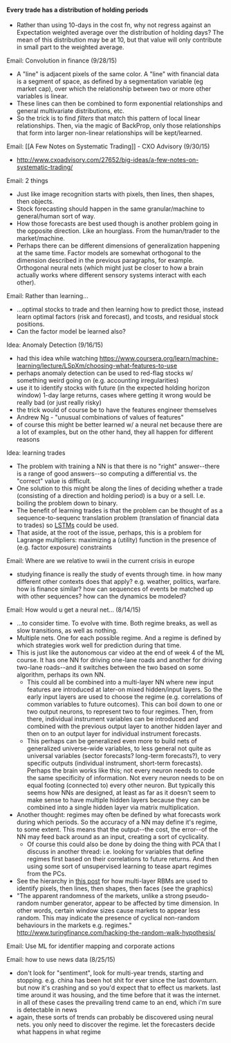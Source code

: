 #### Every trade has a distribution of holding periods
* Rather than using 10-days in the cost fn, why not regress against an Expectation weighted average over the distribution of holding days?  The mean of this distribution may be at 10, but that value will only contribute in small part to the weighted average.

Email: Convolution in finance (9/28/15)
* A "line" is adjacent pixels of the same color. A "line" with financial data is a segment of space, as defined by a segmentation variable (eg market cap), over which the relationship between two or more other variables is linear.
* These lines can then be combined to form exponential relationships and general multivariate distributions, etc.
* So the trick is to find *filters* that match this pattern of local linear relationships.  Then, via the magic of BackProp, only those relationships that form into larger non-linear relationships will be kept/learned.

Email: [[A Few Notes on Systematic Trading]] - CXO Advisory (9/30/15)
* http://www.cxoadvisory.com/27652/big-ideas/a-few-notes-on-systematic-trading/

Email: 2 things
* Just like image recognition starts with pixels, then lines, then shapes, then objects.
* Stock forecasting should happen in the same granular/machine to general/human sort of way.
* How those forecasts are best used though is another problem going in the opposite direction. Like an hourglass. From the human/trader to the market/machine.
* Perhaps there can be different dimensions of generalization happening at the same time. Factor models are somewhat orthogonal to the dimension described in the previous paragraphs, for example. Orthogonal neural nets (which might just be closer to how a brain actually works where different sensory systems interact with each other).

Email: Rather than learning...
* ...optimal stocks to trade and then learning how to predict those, instead learn optimal factors (risk and forecast), and tcosts, and residual stock positions.
* Can the factor model be learned also?

Idea: Anomaly Detection (9/16/15)
* had this idea while watching https://www.coursera.org/learn/machine-learning/lecture/LSpXm/choosing-what-features-to-use
* perhaps anomaly detection can be used to red-flag stocks w/ something weird going on (e.g. accounting irregularities)
* use it to identify stocks with future (in the expected holding horizon window) 1-day large returns, cases where getting it wrong would be really bad (or just really risky)
* the trick would of course be to have the features engineer themselves
* Andrew Ng - "unusual combinations of values of features"
* of course this might be better learned w/ a neural net because there are a lot of examples, but on the other hand, they all happen for different reasons

Idea: learning trades
* The problem with training a NN is that there is no "right" answer--there is a range of good answers--so computing a differential vs. the "correct" value is difficult.
* One solution to this might be along the lines of deciding whether a trade (consisting of a direction and holding period) is a buy or a sell.  I.e. boiling the problem down to binary.
* The benefit of learning trades is that the problem can be thought of as a sequence-to-sequenc translation problem (translation of financial data to trades) so [LSTMs](file:///home/fred/Documents/oxford_deep_learning_course_2015/lecture11.pdf) could be used.
* That aside, at the root of the issue, perhaps, this is a problem for Lagrange multipliers: maximizing a (utility) function in the presence of (e.g. factor exposure) constraints

Email: Where are we relative to wwii in the current crisis in europe
* studying finance is really the study of events through time.  in how many different other contexts does that apply?  e.g. weather, politics, warfare.  how is finance similar?  how can sequences of events be matched up with other sequences?  how can the dynamics be modeled?

Email: How would u get a neural net... (8/14/15)
* ...to consider time. To evolve with time. Both regime breaks, as well as slow transitions, as well as nothing.
* Multiple nets. One for each possible regime. And a regime is defined by which strategies work well for prediction during that time.
* This is just like the autonomous car video at the end of week 4 of the ML course.  It has one NN for driving one-lane roads and another for driving two-lane roads--and it switches between the two based on some algorithm, perhaps its own NN.
  * This could all be combined into a multi-layer NN where new input features are introduced at later-on mixed hidden/input layers.  So the early input layers are used to choose the regime (e.g. correlations of common variables to future outcomes).  This can boil down to one or two output neurons, to represent two to four regimes.  Then, from there, individual instrument variables can be introduced and combined with the previous output layer to another hidden layer and then on to an output layer for individual instrument forecasts.
  * This perhaps can be generalized even more to build nets of generalized universe-wide variables, to less general not quite as universal variables (sector forecasts? long-term forecasts?), to very specific outputs (individual instrument, short-term forecasts).  Perhaps the brain works like this; not every neuron needs to code the same specificity of information.  Not every neuron needs to be on equal footing (connected to) every other neuron.  But typically this seems how NNs are designed, at least as far as it doesn't seem to make sense to have multiple hidden layers because they can be combined into a single hidden layer via matrix multiplication.
* Another thought: regimes may often be defined by what forecasts work during which periods.  So the accuracy of a NN may define it's regime, to some extent.  This means that the output--the cost, the error--of the NN may feed back around as an input, creating a sort of cyclicality.
  * Of course this could also be done by doing the thing with PCA that I discuss in another thread: i.e. looking for variables that define regimes first based on their correlations to future returns.  And then using some sort of unsupervised learning to tease apart regimes from the PCs.
* See the hierarchy in [this post](http://stats.stackexchange.com/questions/114385/what-is-the-difference-between-convolutional-neural-networks-restricted-boltzma) for how multi-layer RBMs are used to identify pixels, then lines, then shapes, then faces (see the graphics)
* "The apparent randomness of the markets, unlike a strong pseudo-random number generator, appear to be affected by time dimension. In other words, certain window sizes cause markets to appear less random. This may indicate the presence of cyclical non-random behaviours in the markets e.g. regimes." http://www.turingfinance.com/hacking-the-random-walk-hypothesis/

Email: Use ML for identifier mapping and corporate actions

Email: how to use news data (8/25/15)
* don't look for "sentiment", look for multi-year trends, starting and stopping.  e.g. china has been hot shit for ever since the last downturn.  but now it's crashing and so you'd expect that to effect us markets.  last time around it was housing, and the time before that it was the internet.  in all of these cases the prevailing trend came to an end, which i'm sure is detectable in news
* again, these sorts of trends can probably be discovered using neural nets.  you only need to discover the regime.  let the forecasters decide what happens in what regime